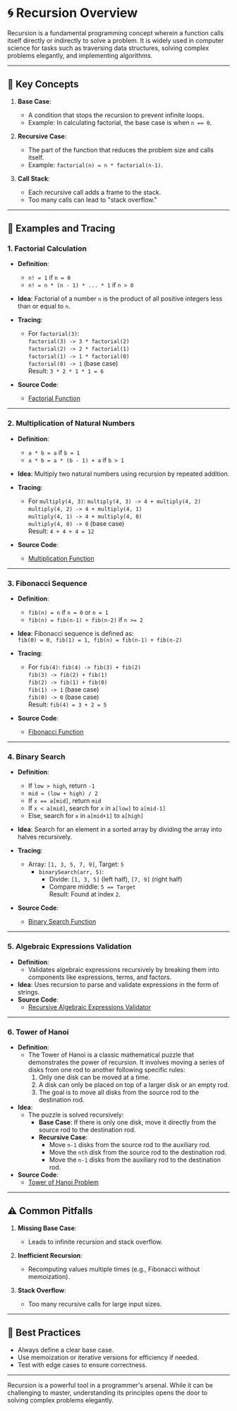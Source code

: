 # 🌀 Recursion Overview

Recursion is a fundamental programming concept wherein a function calls itself directly or indirectly to solve a problem. It is widely used in computer science for tasks such as traversing data structures, solving complex problems elegantly, and implementing algorithms.

---

## 📘 Key Concepts

1. **Base Case**:
   - A condition that stops the recursion to prevent infinite loops.
   - Example: In calculating factorial, the base case is when `n == 0`.

2. **Recursive Case**:
   - The part of the function that reduces the problem size and calls itself.
   - Example: `factorial(n) = n * factorial(n-1)`.

3. **Call Stack**:
   - Each recursive call adds a frame to the stack.
   - Too many calls can lead to "stack overflow."

---

## 📂 Examples and Tracing

### 1. **Factorial Calculation**
- **Definition**:
  - `n! = 1` if `n = 0`  
  - `n! = n * (n - 1) * ... * 1` if `n > 0`
- **Idea**: Factorial of a number `n` is the product of all positive integers less than or equal to `n`.
- **Tracing**:
  - For `factorial(3)`:  
    `factorial(3) -> 3 * factorial(2)`  
    `factorial(2) -> 2 * factorial(1)`  
    `factorial(1) -> 1 * factorial(0)`  
    `factorial(0) -> 1` (base case)  
    Result: `3 * 2 * 1 * 1 = 6`

- **Source Code**:
  - [Factorial Function](https://github.com/0marwalied/Data-Structures-Book/blob/9b164915a156894529662e14d82c129e867807e0/Recursion/recursionExamples.c#L8)

---

### 2. **Multiplication of Natural Numbers**
- **Definition**:
  - `a * b = a` if `b = 1`  
  - `a * b = a * (b - 1) + a` if `b > 1`
- **Idea**: Multiply two natural numbers using recursion by repeated addition.
- **Tracing**:
  - For `multiply(4, 3)`:
    `multiply(4, 3) -> 4 + multiply(4, 2)`  
    `multiply(4, 2) -> 4 + multiply(4, 1)`  
    `multiply(4, 1) -> 4 + multiply(4, 0)`  
    `multiply(4, 0) -> 0` (base case)  
    Result: `4 + 4 + 4 = 12`

- **Source Code**:
  - [Multiplication Function](https://github.com/0marwalied/Data-Structures-Book/blob/9b164915a156894529662e14d82c129e867807e0/Recursion/recursionExamples.c#L25)

---

### 3. **Fibonacci Sequence**
- **Definition**:
  - `fib(n) = n` if `n = 0` or `n = 1`  
  - `fib(n) = fib(n-1) + fib(n-2)` if `n >= 2`
- **Idea**: Fibonacci sequence is defined as:  
  `fib(0) = 0, fib(1) = 1, fib(n) = fib(n-1) + fib(n-2)`
- **Tracing**:
  - For `fib(4)`:
    `fib(4) -> fib(3) + fib(2)`  
    `fib(3) -> fib(2) + fib(1)`  
    `fib(2) -> fib(1) + fib(0)`  
    `fib(1) -> 1` (base case)  
    `fib(0) -> 0` (base case)  
    Result: `fib(4) = 3 + 2 = 5`

- **Source Code**:
  - [Fibonacci Function](https://github.com/0marwalied/Data-Structures-Book/blob/9b164915a156894529662e14d82c129e867807e0/Recursion/recursionExamples.c#L42)

---

### 4. **Binary Search**
- **Definition**:
  - If `low > high`, return `-1`  
  - `mid = (low + high) / 2`  
  - If `x == a[mid]`, return `mid`  
  - If `x < a[mid]`, search for `x` in `a[low]` to `a[mid-1]`  
  - Else, search for `x` in `a[mid+1]` to `a[high]`
- **Idea**: Search for an element in a sorted array by dividing the array into halves recursively.
- **Tracing**:
  - Array: `[1, 3, 5, 7, 9]`, Target: `5`
    - `binarySearch(arr, 5)`:
      - Divide: `[1, 3, 5]` (left half), `[7, 9]` (right half)
      - Compare middle: `5 == Target`  
      Result: Found at index `2`.

- **Source Code**:
  - [Binary Search Function](https://github.com/0marwalied/Data-Structures-Book/blob/9b164915a156894529662e14d82c129e867807e0/Recursion/recursionExamples.c#L67)

---

### 5. **Algebraic Expressions Validation**
- **Definition**:
  - Validates algebraic expressions recursively by breaking them into components like expressions, terms, and factors.
- **Idea**: Uses recursion to parse and validate expressions in the form of strings.
- **Source Code**:
  - [Recursive Algebraic Expressions Validator](https://github.com/0marwalied/Data-Structures-Book/blob/2b9f89e7579ead03597312cddd70c80a858f5c1b/Recursion/algebraic-expressions.md)

---

### 6. **Tower of Hanoi**
- **Definition**:
  - The Tower of Hanoi is a classic mathematical puzzle that demonstrates the power of recursion. It involves moving a series of disks from one rod to another following specific rules:
    1. Only one disk can be moved at a time.
    2. A disk can only be placed on top of a larger disk or an empty rod.
    3. The goal is to move all disks from the source rod to the destination rod.
- **Idea**:
  - The puzzle is solved recursively:
    - **Base Case**: If there is only one disk, move it directly from the source rod to the destination rod.
    - **Recursive Case**:
      - Move `n-1` disks from the source rod to the auxiliary rod.
      - Move the `nth` disk from the source rod to the destination rod.
      - Move the `n-1` disks from the auxiliary rod to the destination rod.
- **Source Code**:
  - [Tower of Hanoi Problem](https://github.com/0marwalied/Data-Structures-Book/files/Recursion/tower-of-hanoi.md)

---

## ⚠️ Common Pitfalls

1. **Missing Base Case**:
   - Leads to infinite recursion and stack overflow.

2. **Inefficient Recursion**:
   - Recomputing values multiple times (e.g., Fibonacci without memoization).

3. **Stack Overflow**:
   - Too many recursive calls for large input sizes.

---

## 🌟 Best Practices

- Always define a clear base case.
- Use memoization or iterative versions for efficiency if needed.
- Test with edge cases to ensure correctness.

---

Recursion is a powerful tool in a programmer's arsenal. While it can be challenging to master, understanding its principles opens the door to solving complex problems elegantly.